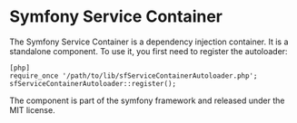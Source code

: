 Symfony Service Container
=========================

The Symfony Service Container is a dependency injection container. It is a
standalone component. To use it, you first need to register the autoloader:

    [php]
    require_once '/path/to/lib/sfServiceContainerAutoloader.php';
    sfServiceContainerAutoloader::register();

The component is part of the symfony framework and released under the MIT
license.
